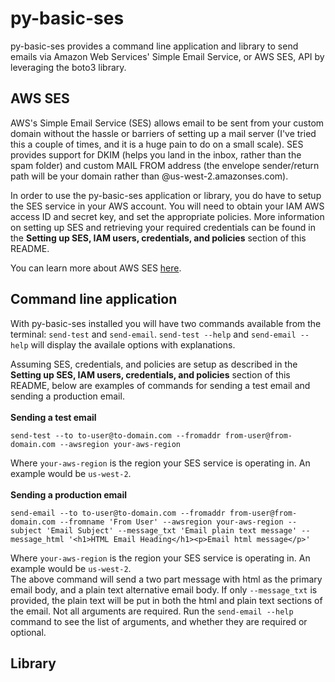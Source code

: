 # py-basic-ses
py-basic-ses provides a command line application and library to send emails via Amazon Web Services' Simple Email Service, or AWS SES, API by leveraging the boto3 library.

## AWS SES

AWS's Simple Email Service (SES) allows email to be sent from your custom domain without the hassle or barriers of setting up a mail server (I've tried this a couple of times, and it is a huge pain to do on a small scale). SES provides support for DKIM (helps you land in the inbox, rather than the spam folder) and custom MAIL FROM address (the envelope sender/return path will be your domain rather than @us-west-2.amazonses.com).

In order to use the py-basic-ses application or library, you do have to setup the SES service in your AWS account. You will need to obtain your IAM AWS access ID and secret key, and set the appropriate policies. More information on setting up SES and retrieving your required credentials can be found in the **Setting up SES, IAM users, credentials, and policies** section of this README.

You can learn more about AWS SES <a href='https://aws.amazon.com/ses/'>here</a>.

## Command line application

With py-basic-ses installed you will have two commands available from the terminal: `send-test` and `send-email`. `send-test --help` and `send-email --help` will display the availale options with explanations.

Assuming SES, credentials, and policies are setup as described in the **Setting up SES, IAM users, credentials, and policies** section of this README, below are examples of commands for sending a test email and sending a production email.  
<br>
**Sending a test email**  
```
send-test --to to-user@to-domain.com --fromaddr from-user@from-domain.com --awsregion your-aws-region
```  
Where `your-aws-region` is the region your SES service is operating in. An example would be `us-west-2`.  
<br>
**Sending a production email**  
```
send-email --to to-user@to-domain.com --fromaddr from-user@from-domain.com --fromname 'From User' --awsregion your-aws-region --subject 'Email Subject' --message_txt 'Email plain text message' --message_html '<h1>HTML Email Heading</h1><p>Email html message</p>'
```
Where `your-aws-region` is the region your SES service is operating in. An example would be `us-west-2`.  
The above command will send a two part message with html as the primary email body, and a plain text alternative email body. If only `--message_txt` is provided, the plain text will be put in both the html and plain text sections of the email. Not all arguments are required. Run the `send-email --help` command to see the list of arguments, and whether they are required or optional.

## Library
